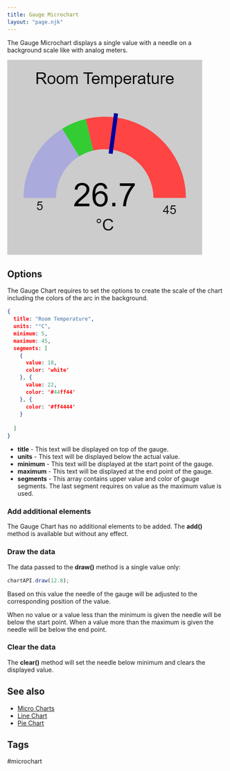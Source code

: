 ```yaml
---
title: Gauge Microchart
layout: "page.njk"
---
```


The Gauge Microchart displays a single value with a needle on a background scale like with analog meters.

![GaugeChart Screenshot](/dev/microchart-gauge.png)


## Options

The Gauge Chart requires to set the options to create the scale of the chart
including the colors of the arc in the background.

``` json
{
  title: "Room Temperature",
  units: "°C",
  minimum: 5,
  maximum: 45,
  segments: [
    {
      value: 18,
      color: 'white'
    }, {
      value: 22,
      color: '#44ff44'
    }, {
      color: '#ff4444'
    }

  ]
}
```

* **title** - This text will be displayed on top of the gauge. 
* **units** - This text will be displayed below the actual value. 
* **minimum** - This text will be displayed at the start point of the gauge.
* **maximum** - This text will be displayed at the end point of the gauge.
* **segments** - This array contains upper value and color of gauge segments. The last segment requires on value as the maximum value is used.


### Add additional elements

The Gauge Chart has no additional elements to be added. The **add()** method is available but without any effect.


### Draw the data

The data passed to the **draw()** method is a single value only:

``` javascript
chartAPI.draw(12.8);
```

Based on this value the needle of the gauge will be adjusted to the corresponding position of the value.

When no value or a value less than the minimum is given the needle will be below the start point.
When a value more than the maximum is given the needle will be below the end  point.


### Clear the data

The **clear()** method will set the needle below minimum and clears the displayed value.


## See also

* [Micro Charts](/dev/microcharts.md)
* [Line Chart](/dev/microchart-line.md)
* [Pie Chart](/dev/microchart-pie.md)


## Tags

#microchart

